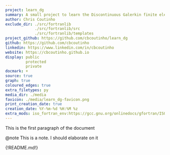 ```yaml
---
project: learn_dg
summary: A small project to learn the Discontinuous Galerkin finite element method
author: Chris Coutinho
exclude_dir: ./src/fortranlib
             ./src/fortranlib/src
             ./src/fortranlib/templates
project_github: https://github.com/cbcoutinho/learn_dg
github: https://github.com/cbcoutinho
linkedin: https://www.linkedin.com/in/cbcoutinho
website: https://cbcoutinho.github.io
display: public
         protected
         private
docmark: +
source: true
graph: true
coloured_edges: true
extra_filetypes: py
media_dir: ./media
favicon: ./media/learn_dg-favicon.png
print_creation_date: true
creation_date: %Y-%m-%d %H:%M %z
extra_mods: iso_fortran_env:https://gcc.gnu.org/onlinedocs/gfortran/ISO_005fFORTRAN_005fENV.html
---
```


This is the first paragraph of the document

@note This is a note. I should elaborate on it

{!README.md!}
